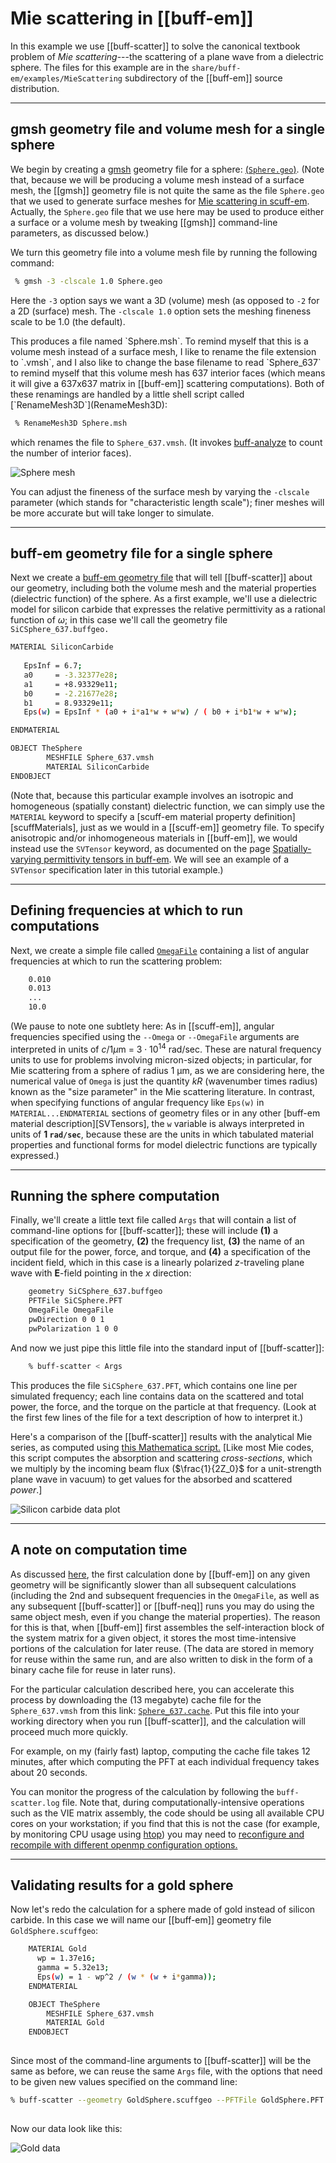 # Mie scattering in [[buff-em]]

In this example we use [[buff-scatter]] to solve the canonical textbook
problem of *Mie scattering*---the scattering of a plane wave
from a dielectric sphere. The files for this example are in the 
`share/buff-em/examples/MieScattering` subdirectory of the 
[[buff-em]] source distribution.

--------------------------------------------------
## <span class="SC">gmsh</span> geometry file and volume mesh for a single sphere

We begin by creating a 
[<span class="SC">gmsh</span>](http://geuz.org/gmsh) 
geometry file for a sphere: [(`Sphere.geo`)](Sphere.geo).
(Note that, because we will be producing a volume mesh instead 
of a surface mesh, the [[gmsh]] geometry file is not quite
the same as the file `Sphere.geo` that we used to 
generate surface meshes for 
[Mie scattering in <span class="SC">scuff-em</span>][scuffMie].
Actually, the `Sphere.geo` file that we use here may be used
to produce either a surface or a volume mesh by tweaking 
[[gmsh]] command-line parameters, as discussed below.)

We turn this geometry file into a volume mesh 
file by running the following command:

````bash
 % gmsh -3 -clscale 1.0 Sphere.geo
````

Here the `-3` option says we want a 3D (volume) mesh (as opposed
to `-2` for a 2D (surface) mesh. The `-clscale 1.0` option
sets the meshing fineness scale to be 1.0 (the default).

<a name="RenameMesh3D">
This produces a file named `Sphere.msh`. To remind
myself that this is a volume mesh instead of a surface mesh, I
like to rename the file extension to `.vmsh`, and I also like
to change the base filename to read `Sphere_637` to remind 
myself that this volume mesh has 637 interior faces (which
means it will give a 637x637 matrix in [[buff-em]] scattering
computations). Both of these renamings are handled by a 
little shell script called [`RenameMesh3D`](RenameMesh3D):

````bash
 % RenameMesh3D Sphere.msh 
````

which renames the file to `Sphere_637.vmsh`. (It invokes
[<span class="SC">buff-analyze</span>][buffAnalyze] to 
count the number of interior faces).

![Sphere mesh](Sphere_637.png)

You can adjust the fineness of the surface mesh by varying 
the `-clscale` parameter (which stands for "characteristic 
length scale"); finer meshes will be more accurate 
but will take longer to simulate.

--------------------------------------------------
## <span class="SC">buff-em</span> geometry file for a single sphere

Next we create a 
[<span class="SC">buff-em</span> geometry file][buffGeometries] 
that will tell [[buff-scatter]] about our geometry, including both 
the volume mesh and the material properties (dielectric function) 
of the sphere. As a first example, we'll use a dielectric model for
silicon carbide that expresses the relative permittivity as a
rational function of $\omega$; in this case we'll call the
geometry file `SiCSphere_637.buffgeo.`

````bash 
MATERIAL SiliconCarbide
   
   EpsInf = 6.7;
   a0     = -3.32377e28;
   a1     = +8.93329e11;
   b0     = -2.21677e28;
   b1     = 8.93329e11;
   Eps(w) = EpsInf * (a0 + i*a1*w + w*w) / ( b0 + i*b1*w + w*w);

ENDMATERIAL 

OBJECT TheSphere
        MESHFILE Sphere_637.vmsh
        MATERIAL SiliconCarbide
ENDOBJECT
````

(Note that, because this particular example involves an isotropic
and homogeneous (spatially constant) dielectric function, we
can simply use the `MATERIAL` keyword to specify a 
[<span class="SC">scuff-em</span> material property definition][scuffMaterials],
just as we would in a [[scuff-em]] geometry file. To specify
anisotropic and/or inhomogeneous materials in [[buff-em]], 
we would instead use the `SVTensor` keyword, as documented on 
the page 
[Spatially-varying permittivity tensors in <span class="SC">buff-em</span>][buffMaterials].
We will see an example of a `SVTensor` specification later
in this tutorial example.)

--------------------------------------------------
## Defining frequencies at which to run computations

Next, we create a simple file called
[`OmegaFile`](OmegaFile) containing a
list of angular frequencies at which to run the scattering problem:

````bash
    0.010
    0.013
    ...
    10.0
````

(We pause to note one subtlety here: As in [[scuff-em]],
angular frequencies specified
using the `--Omega` or `--OmegaFile` arguments are interpreted in 
units of $c / 1 \mu$m = $3\cdot 10^{14}$ rad/sec.
These are natural 
frequency units to use for problems involving micron-sized objects; 
in particular, for Mie scattering from a sphere of radius 1 μm, as 
we are considering here, the numerical value of `Omega` is just the 
quantity $kR$ (wavenumber times radius) known as the 
"size parameter" in the Mie scattering literature. In contrast, 
when specifying functions of angular frequency like `Eps(w)` in 
`MATERIAL...ENDMATERIAL` sections of geometry files or in any other 
[<span class="SC">buff-em</span> material description][SVTensors], 
the `w` variable 
is always interpreted in units of **1 `rad/sec`**, because these are
the units in which tabulated material properties and functional forms
for model dielectric functions are typically expressed.)

--------------------------------------------------
## Running the sphere computation

Finally, we'll create a little text file called `Args` that will contain
a list of command-line options for [[buff-scatter]]; these will include
**(1)** a specification of the geometry, **(2)** the frequency list,
**(3)** the name of an output file for the power, force, and torque,
and **(4)** a specification of the incident field, which in
this case is a linearly polarized *z*-traveling plane wave
with **E**-field pointing in the *x* direction:

````bash
    geometry SiCSphere_637.buffgeo
    PFTFile SiCSphere.PFT
    OmegaFile OmegaFile
    pwDirection 0 0 1
    pwPolarization 1 0 0
````

And now we just pipe this little file into the standard input of [[buff-scatter]]:

````bash
    % buff-scatter < Args 
````

This produces the file `SiCSphere_637.PFT`, which contains one line
per simulated frequency; each line contains data on the scattered
and total power, the force, and the torque on the particle at that
frequency. (Look at the first few lines of the file for a text description
of how to interpret it.)

Here's a comparison of the [[buff-scatter]] results with the
analytical Mie series, as computed
using [this Mathematica script.](Mie.math) [Like most Mie codes, 
this script computes the absorption and scattering *cross-sections*, 
which we multiply by the incoming beam flux ($\frac{1}{2Z_0}$ for a 
unit-strength plane wave in vacuum) to get values for the absorbed 
and scattered *power*.]

![Silicon carbide data plot](SiCData.buff-scatter.png)

--------------------------------------------------
## A note on computation time

As discussed [here][ComputationTimeNote], the first 
calculation done by [[buff-em]] on any given geometry
will be significantly slower than all subsequent 
calculations (including the 2nd and subsequent
frequencies in the `OmegaFile`, as well as any 
subsequent [[buff-scatter]] or [[buff-neq]]
runs you may do using the same object mesh, even
if you change the material properties). The reason
for this is that, when [[buff-em]] first assembles
the self-interaction block of the system matrix for 
a given object, it stores the most time-intensive 
portions of the calculation for later reuse.
(The data are stored in memory for reuse within the
same run, and are also written to disk in the form of 
a binary cache file for reuse in later runs).

For the particular calculation described here,
you can accelerate this process by downloading the
(13 megabyte) cache file for the `Sphere_637.vmsh`
from this link: 
[`Sphere_637.cache`](http://homerreid.com/Sphere_637.cache).
Put this file into your working directory when you
run [[buff-scatter]], and the calculation
will proceed much more quickly. 

For example, on my (fairly fast) laptop, computing
the cache file takes 12 minutes, after which computing
the PFT at each individual frequency takes about 20 seconds.

You can monitor the progress of the calculation by following 
the `buff-scatter.log` file. Note that, during
computationally-intensive operations such as the VIE matrix
assembly, the code should be using all available CPU cores
on your workstation; if you find that this is
not the case (for example, by monitoring CPU usage using
[<span class="SC">htop</span>](http://htop.sourceforge.net))
you may need to
[reconfigure and recompile with different openmp configuration options.](../../reference/Installing.md)

--------------------------------------------------
## Validating results for a gold sphere

Now let's redo the calculation for a sphere made of gold
instead of silicon carbide.  In this case we will name our
[[buff-em]] geometry file `GoldSphere.scuffgeo`:

````bash
    MATERIAL Gold
      wp = 1.37e16;
      gamma = 5.32e13;
      Eps(w) = 1 - wp^2 / (w * (w + i*gamma));
    ENDMATERIAL

    OBJECT TheSphere
        MESHFILE Sphere_637.vmsh
        MATERIAL Gold
    ENDOBJECT
    
````

Since most of the command-line arguments to [[buff-scatter]] will
be the same as before, we can reuse the same `Args` file, with the
options that need to be given new values specified on the command line:

````bash
% buff-scatter --geometry GoldSphere.scuffgeo --PFTFile GoldSphere.PFT < Args
    
````

Now our data look like this:

![Gold data](GoldData.png)

[buffGeometries]:                     ../../reference/Geometries.md
[buffMaterials]:                      ../../reference/SVTensors.md

[scuffMie]:                           http://homerreid.github.io/scuff-em-documentation/examples/MieScattering
[Pinwheels]:                          ../Pinwheels/Pinwheels.md
[buffAnalyze]:                        ../../applications/buff-analyze.md
[ComputationTimeNote]:                ../../reference/BuffvsSCUFF.md#Caching
